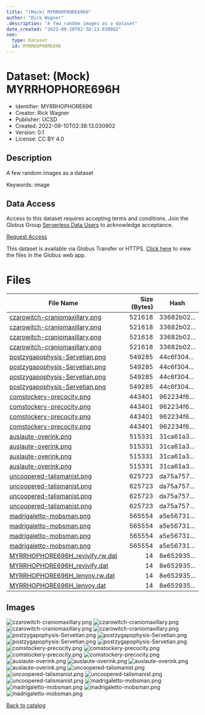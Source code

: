 ```yaml
---
title: "(Mock) MYRRHOPHORE696H"
author: "Rick Wagner"
.description: "A few random images as a dataset"
date_created: "2022-09-10T02:38:13.030902"
seo:
  type: Dataset
  id: MYRRHOPHORE696
---
```

# Dataset: (Mock) MYRRHOPHORE696H
- Identifier: MYRRHOPHORE696
- Creator: Rick Wagner
- Publisher: UCSD
- Created: 2022-09-10T02:38:13.030902
- Version: 0.1
- License: CC BY 4.0
## Description
A few random images as a dataset

Keywords: image
## Data Access
Access to this dataset requires accepting terms and conditions. Join the Globus Group [Serverless Data Users](260da91f-3496-11ed-b941-972795fc9504) to acknowledge acceptance.

[Request Access](https://app.globus.org/groups/260da91f-3496-11ed-b941-972795fc9504/join")

This dataset is available via Globus Transfer or HTTPS.
[Click here](https://app.globus.org/file-manager?origin_id=6528bad5-bc02-497d-8a4f-a38547d0e72a&origin_path=/serverless/MYRRHOPHORE696/) to view the files in the Globus web app.
# Files
|                                                                    File Name                                                                    |Size (Bytes)|   Hash    |
|-------------------------------------------------------------------------------------------------------------------------------------------------|-----------:|-----------|
|[czarowitch-craniomaxillary.png](https://g-b0978f.0ed28.75bc.data.globus.org/serverless/allusers/MYRRHOPHORE696/czarowitch-craniomaxillary.png)  |      521618|33682b02...|
|[czarowitch-craniomaxillary.png](https://g-b0978f.0ed28.75bc.data.globus.org/serverless/allusers/MYRRHOPHORE696/czarowitch-craniomaxillary.png)  |      521618|33682b02...|
|[czarowitch-craniomaxillary.png](https://g-b0978f.0ed28.75bc.data.globus.org/serverless/allusers/MYRRHOPHORE696/czarowitch-craniomaxillary.png)  |      521618|33682b02...|
|[czarowitch-craniomaxillary.png](https://g-b0978f.0ed28.75bc.data.globus.org/serverless/allusers/MYRRHOPHORE696/czarowitch-craniomaxillary.png)  |      521618|33682b02...|
|[postzygapophysis-Servetian.png](https://g-b0978f.0ed28.75bc.data.globus.org/serverless/allusers/MYRRHOPHORE696/postzygapophysis-Servetian.png)  |      549285|44c6f304...|
|[postzygapophysis-Servetian.png](https://g-b0978f.0ed28.75bc.data.globus.org/serverless/allusers/MYRRHOPHORE696/postzygapophysis-Servetian.png)  |      549285|44c6f304...|
|[postzygapophysis-Servetian.png](https://g-b0978f.0ed28.75bc.data.globus.org/serverless/allusers/MYRRHOPHORE696/postzygapophysis-Servetian.png)  |      549285|44c6f304...|
|[postzygapophysis-Servetian.png](https://g-b0978f.0ed28.75bc.data.globus.org/serverless/allusers/MYRRHOPHORE696/postzygapophysis-Servetian.png)  |      549285|44c6f304...|
|[comstockery-precocity.png](https://g-b0978f.0ed28.75bc.data.globus.org/serverless/allusers/MYRRHOPHORE696/comstockery-precocity.png)            |      443401|962234f6...|
|[comstockery-precocity.png](https://g-b0978f.0ed28.75bc.data.globus.org/serverless/allusers/MYRRHOPHORE696/comstockery-precocity.png)            |      443401|962234f6...|
|[comstockery-precocity.png](https://g-b0978f.0ed28.75bc.data.globus.org/serverless/allusers/MYRRHOPHORE696/comstockery-precocity.png)            |      443401|962234f6...|
|[comstockery-precocity.png](https://g-b0978f.0ed28.75bc.data.globus.org/serverless/allusers/MYRRHOPHORE696/comstockery-precocity.png)            |      443401|962234f6...|
|[auslaute-overink.png](https://g-b0978f.0ed28.75bc.data.globus.org/serverless/allusers/MYRRHOPHORE696/auslaute-overink.png)                      |      515331|31ca61a3...|
|[auslaute-overink.png](https://g-b0978f.0ed28.75bc.data.globus.org/serverless/allusers/MYRRHOPHORE696/auslaute-overink.png)                      |      515331|31ca61a3...|
|[auslaute-overink.png](https://g-b0978f.0ed28.75bc.data.globus.org/serverless/allusers/MYRRHOPHORE696/auslaute-overink.png)                      |      515331|31ca61a3...|
|[auslaute-overink.png](https://g-b0978f.0ed28.75bc.data.globus.org/serverless/allusers/MYRRHOPHORE696/auslaute-overink.png)                      |      515331|31ca61a3...|
|[uncoopered-talismanist.png](https://g-b0978f.0ed28.75bc.data.globus.org/serverless/allusers/MYRRHOPHORE696/uncoopered-talismanist.png)          |      625723|da75a757...|
|[uncoopered-talismanist.png](https://g-b0978f.0ed28.75bc.data.globus.org/serverless/allusers/MYRRHOPHORE696/uncoopered-talismanist.png)          |      625723|da75a757...|
|[uncoopered-talismanist.png](https://g-b0978f.0ed28.75bc.data.globus.org/serverless/allusers/MYRRHOPHORE696/uncoopered-talismanist.png)          |      625723|da75a757...|
|[uncoopered-talismanist.png](https://g-b0978f.0ed28.75bc.data.globus.org/serverless/allusers/MYRRHOPHORE696/uncoopered-talismanist.png)          |      625723|da75a757...|
|[madrigaletto-mobsman.png](https://g-b0978f.0ed28.75bc.data.globus.org/serverless/allusers/MYRRHOPHORE696/madrigaletto-mobsman.png)              |      565554|a5e56731...|
|[madrigaletto-mobsman.png](https://g-b0978f.0ed28.75bc.data.globus.org/serverless/allusers/MYRRHOPHORE696/madrigaletto-mobsman.png)              |      565554|a5e56731...|
|[madrigaletto-mobsman.png](https://g-b0978f.0ed28.75bc.data.globus.org/serverless/allusers/MYRRHOPHORE696/madrigaletto-mobsman.png)              |      565554|a5e56731...|
|[madrigaletto-mobsman.png](https://g-b0978f.0ed28.75bc.data.globus.org/serverless/allusers/MYRRHOPHORE696/madrigaletto-mobsman.png)              |      565554|a5e56731...|
|[MYRRHOPHORE696H_revivify.rw.dat](https://g-b0978f.0ed28.75bc.data.globus.org/serverless/allusers/MYRRHOPHORE696/MYRRHOPHORE696H_revivify.rw.dat)|          14|8e652935...|
|[MYRRHOPHORE696H_revivify.dat](https://g-b0978f.0ed28.75bc.data.globus.org/serverless/allusers/MYRRHOPHORE696/MYRRHOPHORE696H_revivify.dat)      |          14|8e652935...|
|[MYRRHOPHORE696H_lenvoy.rw.dat](https://g-b0978f.0ed28.75bc.data.globus.org/serverless/allusers/MYRRHOPHORE696/MYRRHOPHORE696H_lenvoy.rw.dat)    |          14|8e652935...|
|[MYRRHOPHORE696H_lenvoy.dat](https://g-b0978f.0ed28.75bc.data.globus.org/serverless/allusers/MYRRHOPHORE696/MYRRHOPHORE696H_lenvoy.dat)          |          14|8e652935...|
## Images
![czarowitch-craniomaxillary.png](https://g-b0978f.0ed28.75bc.data.globus.org/serverless/allusers/MYRRHOPHORE696/czarowitch-craniomaxillary.png) ![czarowitch-craniomaxillary.png](https://g-b0978f.0ed28.75bc.data.globus.org/serverless/allusers/MYRRHOPHORE696/czarowitch-craniomaxillary.png) ![czarowitch-craniomaxillary.png](https://g-b0978f.0ed28.75bc.data.globus.org/serverless/allusers/MYRRHOPHORE696/czarowitch-craniomaxillary.png) ![czarowitch-craniomaxillary.png](https://g-b0978f.0ed28.75bc.data.globus.org/serverless/allusers/MYRRHOPHORE696/czarowitch-craniomaxillary.png) ![postzygapophysis-Servetian.png](https://g-b0978f.0ed28.75bc.data.globus.org/serverless/allusers/MYRRHOPHORE696/postzygapophysis-Servetian.png) ![postzygapophysis-Servetian.png](https://g-b0978f.0ed28.75bc.data.globus.org/serverless/allusers/MYRRHOPHORE696/postzygapophysis-Servetian.png) ![postzygapophysis-Servetian.png](https://g-b0978f.0ed28.75bc.data.globus.org/serverless/allusers/MYRRHOPHORE696/postzygapophysis-Servetian.png) ![postzygapophysis-Servetian.png](https://g-b0978f.0ed28.75bc.data.globus.org/serverless/allusers/MYRRHOPHORE696/postzygapophysis-Servetian.png) ![comstockery-precocity.png](https://g-b0978f.0ed28.75bc.data.globus.org/serverless/allusers/MYRRHOPHORE696/comstockery-precocity.png) ![comstockery-precocity.png](https://g-b0978f.0ed28.75bc.data.globus.org/serverless/allusers/MYRRHOPHORE696/comstockery-precocity.png) ![comstockery-precocity.png](https://g-b0978f.0ed28.75bc.data.globus.org/serverless/allusers/MYRRHOPHORE696/comstockery-precocity.png) ![comstockery-precocity.png](https://g-b0978f.0ed28.75bc.data.globus.org/serverless/allusers/MYRRHOPHORE696/comstockery-precocity.png) ![auslaute-overink.png](https://g-b0978f.0ed28.75bc.data.globus.org/serverless/allusers/MYRRHOPHORE696/auslaute-overink.png) ![auslaute-overink.png](https://g-b0978f.0ed28.75bc.data.globus.org/serverless/allusers/MYRRHOPHORE696/auslaute-overink.png) ![auslaute-overink.png](https://g-b0978f.0ed28.75bc.data.globus.org/serverless/allusers/MYRRHOPHORE696/auslaute-overink.png) ![auslaute-overink.png](https://g-b0978f.0ed28.75bc.data.globus.org/serverless/allusers/MYRRHOPHORE696/auslaute-overink.png) ![uncoopered-talismanist.png](https://g-b0978f.0ed28.75bc.data.globus.org/serverless/allusers/MYRRHOPHORE696/uncoopered-talismanist.png) ![uncoopered-talismanist.png](https://g-b0978f.0ed28.75bc.data.globus.org/serverless/allusers/MYRRHOPHORE696/uncoopered-talismanist.png) ![uncoopered-talismanist.png](https://g-b0978f.0ed28.75bc.data.globus.org/serverless/allusers/MYRRHOPHORE696/uncoopered-talismanist.png) ![uncoopered-talismanist.png](https://g-b0978f.0ed28.75bc.data.globus.org/serverless/allusers/MYRRHOPHORE696/uncoopered-talismanist.png) ![madrigaletto-mobsman.png](https://g-b0978f.0ed28.75bc.data.globus.org/serverless/allusers/MYRRHOPHORE696/madrigaletto-mobsman.png) ![madrigaletto-mobsman.png](https://g-b0978f.0ed28.75bc.data.globus.org/serverless/allusers/MYRRHOPHORE696/madrigaletto-mobsman.png) ![madrigaletto-mobsman.png](https://g-b0978f.0ed28.75bc.data.globus.org/serverless/allusers/MYRRHOPHORE696/madrigaletto-mobsman.png) ![madrigaletto-mobsman.png](https://g-b0978f.0ed28.75bc.data.globus.org/serverless/allusers/MYRRHOPHORE696/madrigaletto-mobsman.png) 

[Back to catalog](../)

